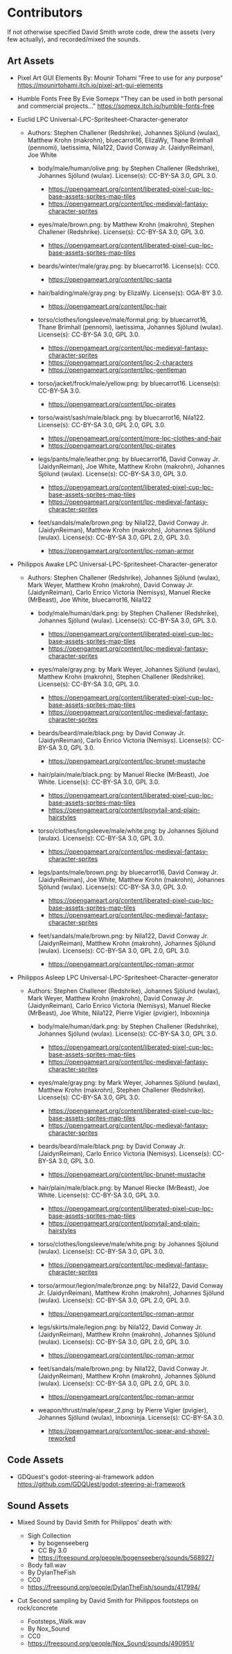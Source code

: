 # Contributors
  If not otherwise specified David Smith wrote code, drew the assets (very few actually), and recorded/mixed the sounds.


## Art Assets
  - Pixel Art GUI Elements By: Mounir Tohami "Free to use for any purpose"  https://mounirtohami.itch.io/pixel-art-gui-elements
  - Humble Fonts Free By Evie Somepx "They can be used in both personal and commercial projects..."  https://somepx.itch.io/humble-fonts-free

  - Euclid LPC Universal-LPC-Spritesheet-Character-generator
    - Authors: Stephen Challener (Redshrike), Johannes Sjölund (wulax), Matthew Krohn (makrohn), bluecarrot16, ElizaWy, Thane Brimhall (pennomi), laetissima, Nila122, David Conway Jr. (JaidynReiman), Joe White

      - body/male/human/olive.png: by Stephen Challener (Redshrike), Johannes Sjölund (wulax). License(s): CC-BY-SA 3.0, GPL 3.0.
        - https://opengameart.org/content/liberated-pixel-cup-lpc-base-assets-sprites-map-tiles
        - https://opengameart.org/content/lpc-medieval-fantasy-character-sprites

      - eyes/male/brown.png: by Matthew Krohn (makrohn), Stephen Challener (Redshrike). License(s): CC-BY-SA 3.0, GPL 3.0.
          - https://opengameart.org/content/liberated-pixel-cup-lpc-base-assets-sprites-map-tiles

      - beards/winter/male/gray.png: by bluecarrot16. License(s): CC0.
          - https://opengameart.org/content/lpc-santa

      - hair/balding/male/gray.png: by ElizaWy. License(s): OGA-BY 3.0.
          - https://opengameart.org/content/lpc-hair

      - torso/clothes/longsleeve/male/formal.png: by bluecarrot16, Thane Brimhall (pennomi), laetissima, Johannes Sjölund (wulax). License(s): CC-BY-SA 3.0, GPL 3.0.
          - https://opengameart.org/content/lpc-medieval-fantasy-character-sprites
          - https://opengameart.org/content/lpc-2-characters
          - https://opengameart.org/content/lpc-gentleman

      - torso/jacket/frock/male/yellow.png: by bluecarrot16. License(s): CC-BY-SA 3.0.
          - https://opengameart.org/content/lpc-pirates

      - torso/waist/sash/male/black.png: by bluecarrot16, Nila122. License(s): CC-BY-SA 3.0, GPL 2.0, GPL 3.0.
          - https://opengameart.org/content/more-lpc-clothes-and-hair
          - https://opengameart.org/content/lpc-pirates

      - legs/pants/male/leather.png: by bluecarrot16, David Conway Jr. (JaidynReiman), Joe White, Matthew Krohn (makrohn), Johannes Sjölund (wulax). License(s): CC-BY-SA 3.0, GPL 3.0.
          - https://opengameart.org/content/liberated-pixel-cup-lpc-base-assets-sprites-map-tiles
          - https://opengameart.org/content/lpc-medieval-fantasy-character-sprites

      - feet/sandals/male/brown.png: by Nila122, David Conway Jr. (JaidynReiman), Matthew Krohn (makrohn), Johannes Sjölund (wulax). License(s): CC-BY-SA 3.0, GPL 2.0, GPL 3.0.
          - https://opengameart.org/content/lpc-roman-armor
  - Philippos Awake LPC Universal-LPC-Spritesheet-Character-generator
    - Authors: Stephen Challener (Redshrike), Johannes Sjölund (wulax), Mark Weyer, Matthew Krohn (makrohn), David Conway Jr. (JaidynReiman), Carlo Enrico Victoria (Nemisys), Manuel Riecke (MrBeast), Joe White, bluecarrot16, Nila122

      - body/male/human/dark.png: by Stephen Challener (Redshrike), Johannes Sjölund (wulax). License(s): CC-BY-SA 3.0, GPL 3.0.
          - https://opengameart.org/content/liberated-pixel-cup-lpc-base-assets-sprites-map-tiles
          - https://opengameart.org/content/lpc-medieval-fantasy-character-sprites

      - eyes/male/gray.png: by Mark Weyer, Johannes Sjölund (wulax), Matthew Krohn (makrohn), Stephen Challener (Redshrike). License(s): CC-BY-SA 3.0, GPL 3.0.
          - https://opengameart.org/content/liberated-pixel-cup-lpc-base-assets-sprites-map-tiles
          - https://opengameart.org/content/lpc-medieval-fantasy-character-sprites

      - beards/beard/male/black.png: by David Conway Jr. (JaidynReiman), Carlo Enrico Victoria (Nemisys). License(s): CC-BY-SA 3.0, GPL 3.0.
          - https://opengameart.org/content/lpc-brunet-mustache

      - hair/plain/male/black.png: by Manuel Riecke (MrBeast), Joe White. License(s): CC-BY-SA 3.0, GPL 3.0.
          - https://opengameart.org/content/liberated-pixel-cup-lpc-base-assets-sprites-map-tiles
          - https://opengameart.org/content/ponytail-and-plain-hairstyles

      - torso/clothes/longsleeve/male/white.png: by Johannes Sjölund (wulax). License(s): CC-BY-SA 3.0, GPL 3.0.
          - https://opengameart.org/content/lpc-medieval-fantasy-character-sprites

      - legs/pants/male/brown.png: by bluecarrot16, David Conway Jr. (JaidynReiman), Joe White, Matthew Krohn (makrohn), Johannes Sjölund (wulax). License(s): CC-BY-SA 3.0, GPL 3.0.
          - https://opengameart.org/content/liberated-pixel-cup-lpc-base-assets-sprites-map-tiles
          - https://opengameart.org/content/lpc-medieval-fantasy-character-sprites

      - feet/sandals/male/brown.png: by Nila122, David Conway Jr. (JaidynReiman), Matthew Krohn (makrohn), Johannes Sjölund (wulax). License(s): CC-BY-SA 3.0, GPL 2.0, GPL 3.0.
          - https://opengameart.org/content/lpc-roman-armor

- Philippos Asleep LPC Universal-LPC-Spritesheet-Character-generator
  - Authors: Stephen Challener (Redshrike), Johannes Sjölund (wulax), Mark Weyer, Matthew Krohn (makrohn), David Conway Jr. (JaidynReiman), Carlo Enrico Victoria (Nemisys), Manuel Riecke (MrBeast), Joe White, Nila122, Pierre Vigier (pvigier), Inboxninja

     - body/male/human/dark.png: by Stephen Challener (Redshrike), Johannes Sjölund (wulax). License(s): CC-BY-SA 3.0, GPL 3.0.
         - https://opengameart.org/content/liberated-pixel-cup-lpc-base-assets-sprites-map-tiles
         - https://opengameart.org/content/lpc-medieval-fantasy-character-sprites

     - eyes/male/gray.png: by Mark Weyer, Johannes Sjölund (wulax), Matthew Krohn (makrohn), Stephen Challener (Redshrike). License(s): CC-BY-SA 3.0, GPL 3.0.
         - https://opengameart.org/content/liberated-pixel-cup-lpc-base-assets-sprites-map-tiles
         - https://opengameart.org/content/lpc-medieval-fantasy-character-sprites

     - beards/beard/male/black.png: by David Conway Jr. (JaidynReiman), Carlo Enrico Victoria (Nemisys). License(s): CC-BY-SA 3.0, GPL 3.0.
         - https://opengameart.org/content/lpc-brunet-mustache

     - hair/plain/male/black.png: by Manuel Riecke (MrBeast), Joe White. License(s): CC-BY-SA 3.0, GPL 3.0.
         - https://opengameart.org/content/liberated-pixel-cup-lpc-base-assets-sprites-map-tiles
         - https://opengameart.org/content/ponytail-and-plain-hairstyles

     - torso/clothes/longsleeve/male/white.png: by Johannes Sjölund (wulax). License(s): CC-BY-SA 3.0, GPL 3.0.
         - https://opengameart.org/content/lpc-medieval-fantasy-character-sprites

     - torso/armour/legion/male/bronze.png: by Nila122, David Conway Jr. (JaidynReiman), Matthew Krohn (makrohn), Johannes Sjölund (wulax). License(s): CC-BY-SA 3.0, GPL 2.0, GPL 3.0.
         - https://opengameart.org/content/lpc-roman-armor

     - legs/skirts/male/legion.png: by Nila122, David Conway Jr. (JaidynReiman), Matthew Krohn (makrohn), Johannes Sjölund (wulax). License(s): CC-BY-SA 3.0, GPL 2.0, GPL 3.0.
         - https://opengameart.org/content/lpc-roman-armor

     - feet/sandals/male/brown.png: by Nila122, David Conway Jr. (JaidynReiman), Matthew Krohn (makrohn), Johannes Sjölund (wulax). License(s): CC-BY-SA 3.0, GPL 2.0, GPL 3.0.
         - https://opengameart.org/content/lpc-roman-armor

     - weapon/thrust/male/spear_2.png: by Pierre Vigier (pvigier), Johannes Sjölund (wulax), Inboxninja. License(s): CC-BY-SA 3.0.
         - https://opengameart.org/content/lpc-spear-and-shovel-reworked

## Code Assets
  - GDQuest's godot-steering-ai-framework addon https://github.com/GDQUest/godot-steering-ai-framework


## Sound Assets
 - Mixed Sound by David Smith for Philippos' death with:
   - Sigh Collection
     - by bogenseeberg
     - CC By 3.0   
     - https://freesound.org/people/bogenseeberg/sounds/568927/
   - Body fall.wav
    - By DylanTheFish
    - CC0  
    - https://freesound.org/people/DylanTheFish/sounds/417994/
    
- Cut Second sampling by David Smith for Philippos footsteps on rock/concrete
  - Footsteps_Walk.wav
  - By Nox_Sound
  - CC0
  - https://freesound.org/people/Nox_Sound/sounds/490951/
